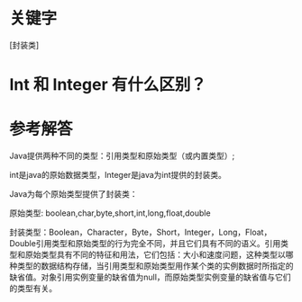 # 关键字

\[封装类\]

# Int  和 Integer 有什么区别？

# 参考解答

Java提供两种不同的类型：引用类型和原始类型（或内置类型）;

int是java的原始数据类型，Integer是java为int提供的封装类。

Java为每个原始类型提供了封装类：

原始类型: boolean,char,byte,short,int,long,float,double

封装类型：Boolean，Character，Byte，Short，Integer，Long，Float，Double引用类型和原始类型的行为完全不同，并且它们具有不同的语义。引用类型和原始类型具有不同的特征和用法，它们包括：大小和速度问题，这种类型以哪种类型的数据结构存储，当引用类型和原始类型用作某个类的实例数据时所指定的缺省值。对象引用实例变量的缺省值为null，而原始类型实例变量的缺省值与它们的类型有关。



